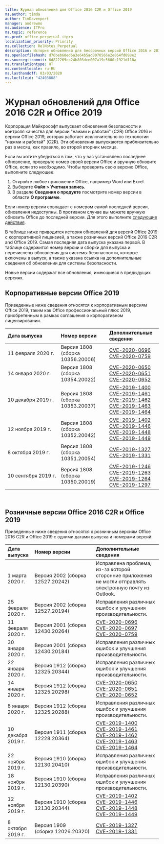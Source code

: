 ```yaml
---
title: Журнал обновлений для Office 2016 C2R и Office 2019
ms.author: timda
author: TimDavenport
manager: andrewmo
ms.audience: ITPro
ms.topic: reference
ms.prod: office-perpetual-itpro
localization_priority: Priority
ms.collection: RelNotes_Perpetual
description: История обновлений для бессрочных версий Office 2016 и 2019 с технологией "нажми и работай" (C2R) для ИТ-специалистов
ms.openlocfilehash: d76beb68ed6a3e64b5ad8070566e2e864fd898e2
ms.sourcegitcommit: 6d822269cc24b803dce007a19c5600c1921d110a
ms.translationtype: HT
ms.contentlocale: ru-RU
ms.lasthandoff: 03/03/2020
ms.locfileid: "42403808"
---
```

# <a name="update-history-for-office-2016-c2r-and-office-2019"></a>Журнал обновлений для Office 2016 C2R и Office 2019

Корпорация Майкрософт выпускает обновления безопасности и контроля качества для версии "нажми и работай" (C2R) Office 2016 и версии Office 2019, которая работает исключительно по технологии "нажми и работай" (C2R). Эти обновления выпускаются приблизительно раз в месяц, как правило, во второй вторник месяца.

Если вы хотите убедиться в том, что у вас установлено последнее обновление, проверьте номер своей версии Office и вручную обновите Office, если это необходимо. Чтобы проверить свою версию Office, выполните следующее:

  1.    Откройте любое приложение Office, например Word или Excel.
  2.    Выберите **Файл > Учетная запись**.
  3.    В разделе **Сведения о продукте** посмотрите номер версии в области **О программе**.

Если номер версии совпадает с номером самой последней версии, обновления недоступны. В противном случае вы можете вручную обновить Office до последней версии. Для этого выполните [следующие действия](https://support.office.com/article/2ab296f3-7f03-43a2-8e50-46de917611c5).


В таблице ниже приводится история обновлений для версий Office 2019 с корпоративной лицензией, а также розничных версий Office 2016 C2R and Office 2019. Самая последняя дата выпуска указана первой. В таблице содержится номер версии и сборки для выпуска и перечислены обновления для системы безопасности, которые включены в выпуск, а также указана ссылка на дополнительные сведения об обновлении для системы безопасности.

Новые версии содержат все обновления, имеющиеся в предыдущих версиях.

## <a name="volume-licensed-versions-of-office-2019"></a>Корпоративные версии Office 2019
Приведенные ниже сведения относятся к корпоративным версиям Office 2019, таким как Office профессиональный плюс 2019, приобретенным в рамках соглашения о корпоративном лицензировании.

|**Дата выпуска**|**Номер версии**|**Дополнительные сведения**|
|:-----|:-----|:-----|
|11 февраля 2020 г.   |Версия 1808 (сборка 10356.20006)  |[CVE-2020-0696](https://portal.msrc.microsoft.com/ru-RU/security-guidance/advisory/CVE-2020-0696) <br/> [CVE-2020-0759](https://portal.msrc.microsoft.com/ru-RU/security-guidance/advisory/CVE-2020-0759) <br/>  |
|14 января 2020 г.   |Версия 1808 (сборка 10354.20022)  |[CVE-2020-0650](https://portal.msrc.microsoft.com/ru-RU/security-guidance/advisory/CVE-2020-0650) <br/> [CVE-2020-0651](https://portal.msrc.microsoft.com/ru-RU/security-guidance/advisory/CVE-2020-0651) <br/> [CVE-2020-0652](https://portal.msrc.microsoft.com/ru-RU/security-guidance/advisory/CVE-2020-0652) <br/>  |
|10 декабря 2019 г.   |Версия 1808 (сборка 10353.20037)  |[CVE-2019-1400](https://portal.msrc.microsoft.com/ru-RU/security-guidance/advisory/CVE-2019-1400) <br/> [CVE-2019-1461](https://portal.msrc.microsoft.com/ru-RU/security-guidance/advisory/CVE-2019-1461) <br/> [CVE-2019-1462](https://portal.msrc.microsoft.com/ru-RU/security-guidance/advisory/CVE-2019-1462) <br/> [CVE-2019-1463](https://portal.msrc.microsoft.com/ru-RU/security-guidance/advisory/CVE-2019-1463) <br/> [CVE-2019-1464](https://portal.msrc.microsoft.com/ru-RU/security-guidance/advisory/CVE-2019-1464) <br/> |
|12 ноября 2019 г.   |Версия 1808 (сборка 10352.20042)  |[CVE-2019-1402](https://portal.msrc.microsoft.com/ru-RU/security-guidance/advisory/CVE-2019-1402) <br/> [CVE-2019-1446](https://portal.msrc.microsoft.com/ru-RU/security-guidance/advisory/CVE-2019-1446) <br/> [CVE-2019-1448](https://portal.msrc.microsoft.com/ru-RU/security-guidance/advisory/CVE-2019-1448) <br/> [CVE-2019-1449](https://portal.msrc.microsoft.com/ru-RU/security-guidance/advisory/CVE-2019-1449) <br/>  |
|8 октября 2019 г.   |Версия 1808 (сборка 10351.20054)  |[CVE-2019-1327](https://portal.msrc.microsoft.com/ru-RU/security-guidance/advisory/CVE-2019-1327) <br/> [CVE-2019-1331](https://portal.msrc.microsoft.com/ru-RU/security-guidance/advisory/CVE-2019-1331) <br/> |
|10 сентября 2019 г.   |Версия 1808 (сборка 10350.20019)  |[CVE-2019-1246](https://portal.msrc.microsoft.com/ru-RU/security-guidance/advisory/CVE-2019-1246) <br/> [CVE-2019-1263](https://portal.msrc.microsoft.com/ru-RU/security-guidance/advisory/CVE-2019-1263) <br/> [CVE-2019-1264](https://portal.msrc.microsoft.com/ru-RU/security-guidance/advisory/CVE-2019-1264) <br/> [CVE-2019-1297](https://portal.msrc.microsoft.com/ru-RU/security-guidance/advisory/CVE-2019-1297) <br/>  |







<br/>

## <a name="retail-versions-of-office-2016-c2r-and-office-2019"></a>Розничные версии Office 2016 C2R и Office 2019
Приведенные ниже сведения относятся к розничным версиям Office 2016 C2R и Office 2019 c одними датами выпуска и номерами версий.

|**Дата выпуска**|**Номер версии**|**Дополнительные сведения**|
|:-----|:-----|:-----|
|1 марта 2020 г.   |Версия 2002 (сборка 12527.20242)  |Исправлена проблема, из-за которой сторонние приложения не могли отправлять электронную почту из Outlook. <br/>  |
|25 февраля 2020 г.   |Версия 2002 (сборка 12527.20194)  |Исправления различных ошибок и улучшения производительности. <br/>  |
|11 февраля 2020 г.   |Версия 2001 (сборка 12430.20264)  |[CVE-2020-0696](https://portal.msrc.microsoft.com/ru-RU/security-guidance/advisory/CVE-2020-0696) <br/> [CVE-2020-0697](https://portal.msrc.microsoft.com/ru-RU/security-guidance/advisory/CVE-2020-0697) <br/> [CVE-2020-0759](https://portal.msrc.microsoft.com/ru-RU/security-guidance/advisory/CVE-2020-0759) <br/>  |
|30 января 2020 г.   |Версия 2001 (сборка 12430.20184)  |Исправления различных ошибок и улучшения производительности. <br/>  |
|22 января 2020 г.   |Версия 1912 (сборка 12325.20344)  |Исправления различных ошибок и улучшения производительности. <br/>  |
|14 января 2020 г.   |Версия 1912 (сборка 12325.20298)  |[CVE-2020-0650](https://portal.msrc.microsoft.com/ru-RU/security-guidance/advisory/CVE-2020-0650) <br/> [CVE-2020-0651](https://portal.msrc.microsoft.com/ru-RU/security-guidance/advisory/CVE-2020-0651) <br/> [CVE-2020-0652](https://portal.msrc.microsoft.com/ru-RU/security-guidance/advisory/CVE-2020-0652) <br/>  |
|8 января 2020 г.   |Версия 1912 (сборка 12325.20288)  |Исправления различных ошибок и улучшения производительности. <br/>  |
|10 декабря 2019 г.   |Версия 1911 (сборка 12228.20364)  |[CVE-2019-1400](https://portal.msrc.microsoft.com/ru-RU/security-guidance/advisory/CVE-2019-1400) <br/> [CVE-2019-1461](https://portal.msrc.microsoft.com/ru-RU/security-guidance/advisory/CVE-2019-1461) <br/> [CVE-2019-1462](https://portal.msrc.microsoft.com/ru-RU/security-guidance/advisory/CVE-2019-1462) <br/> [CVE-2019-1463](https://portal.msrc.microsoft.com/ru-RU/security-guidance/advisory/CVE-2019-1463) <br/> [CVE-2019-1464](https://portal.msrc.microsoft.com/ru-RU/security-guidance/advisory/CVE-2019-1464) <br/> |
|22 ноября 2019 г.   |Версия 1910 (сборка 12130.20410)  |Исправления различных ошибок и улучшения производительности.<br/>  |
|18 ноября 2019 г.   |Версия 1910 (сборка 12130.20390)  |Исправления различных ошибок и улучшения производительности.<br/>  |
|12 ноября 2019 г.   |Версия 1910 (сборка 12130.20344)  |[CVE-2019-1402](https://portal.msrc.microsoft.com/ru-RU/security-guidance/advisory/CVE-2019-1402) <br/> [CVE-2019-1446](https://portal.msrc.microsoft.com/ru-RU/security-guidance/advisory/CVE-2019-1446) <br/> [CVE-2019-1448](https://portal.msrc.microsoft.com/ru-RU/security-guidance/advisory/CVE-2019-1448) <br/> [CVE-2019-1449](https://portal.msrc.microsoft.com/ru-RU/security-guidance/advisory/CVE-2019-1449) <br/>  |
|8 октября 2019 г.   |Версия 1909 (сборка 12026.20320)  |[CVE-2019-1327](https://portal.msrc.microsoft.com/ru-RU/security-guidance/advisory/CVE-2019-1327) <br/> [CVE-2019-1331](https://portal.msrc.microsoft.com/ru-RU/security-guidance/advisory/CVE-2019-1331) <br/> |







